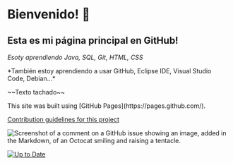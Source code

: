 # Bienvenido! 👋
## Esta es mi página principal en GitHub!
*Esoty aprendiendo Java, SQL, Git, HTML, CSS*
<p></p>
*También estoy aprendiendo a usar GitHub, Eclipse IDE, Visual Studio Code, Debian...*
<p></p>
~~Texto tachado~~
<p></p>
This site was built using [GitHub Pages](https://pages.github.com/).

[Contribution guidelines for this project](docs/CONTRIBUTING.md)

![Screenshot of a comment on a GitHub issue showing an image, added in the Markdown, of an Octocat smiling and raising a tentacle.](https://myoctocat.com/assets/images/base-octocat.svg)

[![Up to Date](https://github.com/ikatyang/emoji-cheat-sheet/workflows/Up%20to%20Date/badge.svg)](https://github.com/ikatyang/emoji-cheat-sheet/actions?query=workflow%3A%22Up+to+Date%22)

